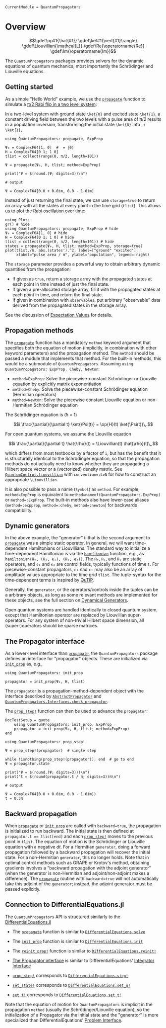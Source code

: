 ```@meta
CurrentModule = QuantumPropagators
```

# Overview


```math
\gdef\op#1{\hat{#1}}
\gdef\ket#1{\vert{#1}\rangle}
\gdef\Liouvillian{\mathcal{L}}
\gdef\Re{\operatorname{Re}}
\gdef\Im{\operatorname{Im}}
```


The `QuantumPropagators` packages provides solvers for the dynamic equations of quantum mechanics, most importantly the Schrödinger and Liouville equations.

## Getting started

As a simple "Hello World" example, we use the [`propagate`](@ref) function to simulate a [π/2 Rabi flip in a two level system](https://gist.github.com/goerz//720669c9fffe2a8a7f4263b74d625140):

In a two-level system with ground state ``\ket{0}`` and excited state ``\ket{1}``, a constant driving field between the two levels with a pulse area of π/2 results in a population inversion, transforming the initial state ``\ket{0}`` into ``-i \ket{1}``,

```jldoctest overview
using QuantumPropagators: propagate, ExpProp

Ψ₀ = ComplexF64[1, 0]  #  = |0⟩
H = ComplexF64[0 1; 1 0]
tlist = collect(range(0, π/2, length=101))

Ψ = propagate(Ψ₀, H, tlist; method=ExpProp)

print("Ψ = $(round.(Ψ; digits=3))\n")

# output

Ψ = ComplexF64[0.0 + 0.0im, 0.0 - 1.0im]
```

Instead of just returning the final state, we can use `storage=true` to return an array with all the states at every point in the time grid (`tlist`). This allows us to plot the Rabi oscillation over time:

```@example overview
using Plots
gr() # hide
using QuantumPropagators: propagate, ExpProp # hide
Ψ₀ = ComplexF64[1, 0] # hide
H = ComplexF64[0 1; 1 0] # hide
tlist = collect(range(0, π/2, length=101)) # hide
states = propagate(Ψ₀, H, tlist; method=ExpProp, storage=true)
plot(tlist./π, abs.(states').^2; label=["ground" "excited"],
     xlabel="pulse area / π", ylabel="population", legend=:right)
```

The `storage` parameter provides a powerful way to obtain arbitrary dynamic quantities from the propagation:

* If given as `true`, return a storage array with the propagated states at each point in time instead of just the final state.
* If given a pre-allocated storage array, fill it with the propagated states at each point in time, and return the final state.
* If given in combination with `observables`, put arbitrary "observable" data derived from the propagated states in the storage array.

See the discussion of [Expectation Values](@ref) for details.


## Propagation methods

The [`propagate`](@ref) function has a mandatory `method` keyword argument that specifies both the equation of motion (implicitly, in combination with other keyword parameters) and the propagation method. The `method` should be passed a module that implements that method. For the built-in methods, this would be a submodule of `QuantumPropagators`. Assuming `using QuantumPropagators: ExpProp, Cheby, Newton`:

* `method=ExpProp`: Solve the piecewise-constant Schrödinger or Liouville equation by explicitly matrix exponentiation
* `method=Cheby`: Solve the piecewise-constant Schrödinger equation (Hermitian operators)
* `method=Newton`: Solve the piecewise constant Liouville equation or non-Hermitian Schrödinger equation

The Schrödinger equation is (ħ = 1)

```math
i \frac{\partial}{\partial t} \ket{\Psi(t)} = \op{H}(t) \ket{\Psi(t)}\,.
```

For open quantum systems, we assume the Liouville equation

```math
i \frac{\partial}{\partial t} \hat{\rho}(t) = \Liouvillian(t) \hat{\rho}(t)\,,
```

which differs from most textbooks by a factor of ``i``, but has the benefit that it is structurally identical to the Schrödinger equation, so that the propagation methods do not actually need to know whether they are propagating a Hilbert space vector or a (vectorized) density matrix. See [`QuantumControl.liouvillian`](https://juliaquantumcontrol.github.io/QuantumControl.jl/stable/api/quantum_control_base/#QuantumControlBase.liouvillian) with `convention=:LvN` for how to construct an appropriate ``\Liouvillian``.

It is also possible to pass a name (`Symbol`) as `method`. For example, `method=ExpProp` is equivalent to `method=nameof(QuantumPropagators.ExpProp)` or `method=:ExpProp`. The built-in methods also have lower-case aliases (`method=:expprop`, `method=:cheby`, `method=:newton`) for backwards compatibility.


## Dynamic generators

In the above example, the "generator" `H` that is the second argument to [`propagate`](@ref) was a simple static operator. In general, we will want time-dependent Hamiltonians or Liouvillians. The standard way to initialize a time-dependent Hamiltonian is via the [`hamiltonian`](@ref) function, e.g., as  `hamiltonian(Ĥ₀, (Ĥ₁, ϵ₁), (Ĥ₂, ϵ₂))`. The `Ĥ₀`, `Ĥ₁`, and `Ĥ₂` are static operators, and `ϵ₁` and `ϵ₂` are control fields, typically functions of time `t`. For piecewise-constant propagators, `ϵ₁` nad `ϵ₂` may also be an array of amplitude values appropriate to the time grid `tlist`. The tuple-syntax for the time-dependent terms is inspired by [QuTiP](https://qutip.org/docs/latest/guide/dynamics/dynamics-time.html).

Generally, the `generator`, or the operators/controls inside the tuples can be a arbitrary objects, as long as some relevant methods are implemented for these objects, see the full section on [Dynamical Generators](@ref).

Open quantum systems are handled identically to closed quantum system, except that Hamiltonian operator are replaced by Liouvillian super-operators. For any system of non-trivial Hilbert space dimension, all (super-)operators should be sparse matrices.


## The Propagator interface

As a lower-level interface than [`propagate`](@ref), the `QuantumPropagators` package defines an interface for "propagator" objects. These are initialized via [`init_prop`](@ref) as, e.g.,

```
using QuantumPropagators: init_prop

propagator = init_prop(Ψ₀, H, tlist)
```

The `propagator` is a propagation-method-dependent object with the interface described by [`AbstractPropagator`](@ref) and [`QuantumPropagators.Interfaces.check_propagator`](@ref).

The  [`prop_step!`](@ref) function can then be used to advance the `propagator`:

```@meta
DocTestSetup = quote
    using QuantumPropagators: init_prop, ExpProp
    propagator = init_prop(Ψ₀, H, tlist; method=ExpProp)
end
```

```jldoctest overview
using QuantumPropagators: prop_step!

Ψ = prop_step!(propagator)  # single step

while !isnothing(prop_step!(propagator)); end  # go to end
Ψ = propagator.state

print("Ψ = $(round.(Ψ; digits=3)))\n")
print("t = $(round(propagator.t / π; digits=3))π\n")

# output

Ψ = ComplexF64[0.0 + 0.0im, 0.0 - 1.0im])
t = 0.5π
```

## Backward propagation

When [`propagate`](@ref) or [`init_prop`](@ref) are called with `backward=true`, the propagation is initialized to run backward. The initial state is then defined at `propagator.t == tlist[end]` and each [`prop_step!`](@ref) moves to the previous point in `tlist`. The equation of motion is the Schrödinger or Liouville equation with a negative $dt$. For a Hermitian `generator`, doing a forward propagation followed by a backward propagation will recover the initial state. For a non-Hermitian `generator`, this no longer holds. Note that in optimal control methods such as GRAPE or Krotov's method, obtaining gradients involves a "backward propagation with the adjoint generator" (when the generator is non-Hermitian and adjoint/non-adjoint makes a difference). The [`propagate`](@ref) routine with `backward=true` will not automatically take this adjoint of the `generator`; instead, the adjoint generator must be passed explicitly.


## Connection to DifferentialEquations.jl

The `QuantumPropagators` API is structured similarly to the [DifferentialEquations.jl](https://github.com/SciML/DifferentialEquations.jl)

* The [`propagate`](@ref) function is similar to [`DifferentialEquations.solve`](https://diffeq.sciml.ai/stable/basics/overview/#Solving-the-Problems)

* The [`init_prop`](@ref) function is similar to [`DifferentialEquations.init`](https://diffeq.sciml.ai/stable/basics/integrator/#Initialization-and-Stepping)

* The [`reinit_prop!`](@ref) function is similar to [`DifferentialEquations.reinit!`](https://diffeq.sciml.ai/stable/basics/integrator/#SciMLBase.reinit!)

* [The Propagator interface](@ref) is similar to DifferentialEquations' [Integrator Interface](https://diffeq.sciml.ai/stable/basics/integrator/)

* [`prop_step!`](@ref) corresponds to [`DifferentialEquations.step!`](https://diffeq.sciml.ai/stable/basics/integrator/#SciMLBase.step!)

* [`set_state!`](@ref) corresponds to [`DifferentialEquations.set_u!`](https://diffeq.sciml.ai/stable/basics/integrator/#SciMLBase.set_u!)

* [`set_t!`](@ref) corresponds to [`DifferentialEquations.set_t!`](https://diffeq.sciml.ai/stable/basics/integrator/#SciMLBase.set_t!)


Note that the equation of motion for `QuantumPropagators` is implicit in the propagation `method` (usually the Schrödinger/Liouville equation), so the initialization of a Propagator via the initial state and the "generator" is more specialized than DifferentialEquations' [Problem Interface](https://diffeq.sciml.ai/stable/basics/problem/#Problem-Interface).
